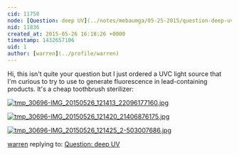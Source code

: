 ```yaml
---
cid: 11758
node: [Question: deep UV](../notes/mebaumga/05-25-2015/question-deep-uv)
nid: 11836
created_at: 2015-05-26 16:18:26 +0000
timestamp: 1432657106
uid: 1
author: [warren](../profile/warren)
---
```


Hi, this isn't quite your question but I just ordered a UVC light source that I'm curious to try to use to generate fluorescence in lead-containing products. It's a cheap toothbrush sterilizer:

[![tmp_30696-IMG_20150526_121413_22096177160.jpg](https://i.publiclab.org/system/images/photos/000/010/008/medium/tmp_30696-IMG_20150526_121413_22096177160.jpg)](https://i.publiclab.org/system/images/photos/000/010/008/original/tmp_30696-IMG_20150526_121413_22096177160.jpg)


[![tmp_30696-IMG_20150526_121420_21406876175.jpg](https://i.publiclab.org/system/images/photos/000/010/009/medium/tmp_30696-IMG_20150526_121420_21406876175.jpg)](https://i.publiclab.org/system/images/photos/000/010/009/original/tmp_30696-IMG_20150526_121420_21406876175.jpg)


[![tmp_30696-IMG_20150526_121425_2-503007686.jpg](https://i.publiclab.org/system/images/photos/000/010/010/medium/tmp_30696-IMG_20150526_121425_2-503007686.jpg)](https://i.publiclab.org/system/images/photos/000/010/010/original/tmp_30696-IMG_20150526_121425_2-503007686.jpg)



[warren](../profile/warren) replying to: [Question: deep UV](../notes/mebaumga/05-25-2015/question-deep-uv)

